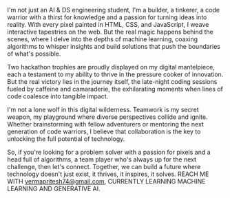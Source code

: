 I'm not just an AI & DS engineering student, I'm a builder, a tinkerer, a code warrior with a thirst for knowledge and a passion for turning ideas into reality. With every pixel painted in HTML, CSS, and JavaScript, I weave interactive tapestries on the web. But the real magic happens behind the scenes, where I delve into the depths of machine learning, coaxing algorithms to whisper insights and build solutions that push the boundaries of what's possible.

Two hackathon trophies are proudly displayed on my digital mantelpiece, each a testament to my ability to thrive in the pressure cooker of innovation. But the real victory lies in the journey itself, the late-night coding sessions fueled by caffeine and camaraderie, the exhilarating moments when lines of code coalesce into tangible impact.

I'm not a lone wolf in this digital wilderness. Teamwork is my secret weapon, my playground where diverse perspectives collide and ignite. Whether brainstorming with fellow adventurers or mentoring the next generation of code warriors, I believe that collaboration is the key to unlocking the full potential of technology.

So, if you're looking for a problem solver with a passion for pixels and a head full of algorithms, a team player who's always up for the next challenge, then let's connect. Together, we can build a future where technology doesn't just exist, it thrives, it inspires, it solves.
REACH ME WITH vermapritesh74@gmail.com,
CURRENTLY LEARNING  MACHINE LEARNING AND GENERATIVE AI.

